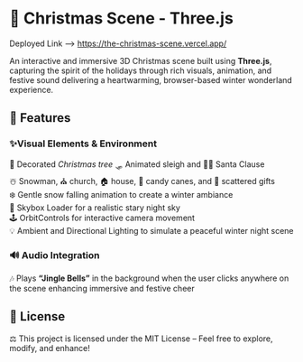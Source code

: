 # 🎄 Christmas Scene - Three.js
Deployed Link --> https://the-christmas-scene.vercel.app/  

An interactive and immersive 3D Christmas scene built using **Three.js**, capturing the spirit of the holidays through rich visuals, animation, and festive sound delivering a heartwarming, browser-based winter wonderland experience.  

## 🌟 Features  
### ✨Visual Elements & Environment  
🎄 Decorated *Christmas tree*
🛷 Animated sleigh and 🎅🏻 Santa Clause  
☃️ Snowman, ⛪ church, 🏠 house, 🍭 candy canes, and 🎁 scattered gifts  
❄️ Gentle snow falling animation to create a winter ambiance  
🌌 Skybox Loader for a realistic stary night sky  
🕹️ OrbitControls for interactive camera movement  
💡 Ambient and Directional Lighting to simulate a peaceful winter night scene  

### 🔊 Audio Integration  
🎶 Plays **“Jingle Bells”** in the background when the user clicks anywhere on the scene enhancing immersive and festive cheer  

## 📜 License  
⚖️ This project is licensed under the MIT License – Feel free to explore, modify, and enhance!
